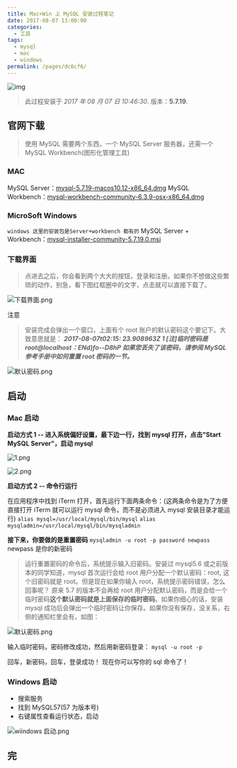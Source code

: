 ```yaml
---
title: Mac+Win 上 MySQL 安装过程笔记
date: 2017-08-07 13:00:00
categories: 
  - 工具
tags: 
  - mysql
  - mac
  - windows
permalink: /pages/dc6cf6/
---
```


![img](https://cdn.jsdelivr.net/gh/zhmbo/static@master/img/1240-20200902184737808.png)

> 此过程安装于 _2017 年 08 月 07 日 10:46:30_. 版本：**5.7.19**.

## 官网下载

> 使用 MySQL 需要两个东西，一个 MySQL Server 服务器，还需一个 MySQL Workbench(图形化管理工具)

<!-- more -->

### MAC

MySQL Server：[mysql-5.7.19-macos10.12-x86_64.dmg](https://dev.mysql.com/downloads/file/?id=471631)
MySQL Workbench：[mysql-workbench-community-6.3.9-osx-x86_64.dmg](https://dev.mysql.com/downloads/file/?id=468289)

### MicroSoft Windows

`windows 这里的安装包是Server+workbench 都有的`
MySQL Server + Workbench：[mysql-installer-community-5.7.19.0.msi](https://dev.mysql.com/downloads/file/?id=471661)

### 下载界面

> 点进去之后，你会看到两个大大的按钮，登录和注册。如果你不想做这些繁琐的动作，别急，看下图红框圈中的文字，点击就可以直接下载了。

![下载界面.png](https://cdn.jsdelivr.net/gh/zhmbo/static@master/img/1240-20200902184805638.png)

注意

> 安装完成会弹出一个窗口，上面有个 root 账户的默认密码这个要记下。大致意思就是：
> **_2017-08-07t02:15: 23.908963Z 1 [注]临时密码是 root@localhost：ENd)fo--D8hP
> 如果您丢失了该密码，请参阅 MySQL 参考手册中如何重置 root 密码的一节。_**

![默认密码.png](https://cdn.jsdelivr.net/gh/zhmbo/static@master/img/1240-20200902184816177.png)

## 启动

### Mac 启动

**启动方式 1 -- 进入系统偏好设置，最下边一行，找到 mysql 打开，点击"Start MySQL Server"，启动 mysql**

![1.png](https://cdn.jsdelivr.net/gh/zhmbo/static@master/img/1240-20200902185540714.png)

![2.png](https://cdn.jsdelivr.net/gh/zhmbo/static@master/img/1240-20200902185548737.png)

**启动方式 2 -- 命令行运行**

在应用程序中找到 iTerm 打开，首先运行下面两条命令：(这两条命令是为了方便直接打开 iTerm 就可以运行 mysql 命令，而不是必须进入 mysql 安装目录才能运行)
`alias mysql=/usr/local/mysql/bin/mysql`
`alias mysqladmin=/usr/local/mysql/bin/mysqladmin`

**接下来，你要做的是重置密码**
`mysqladmin -u root -p password newpass` newpass 是你的新密码

> 运行重置密码的命令后，系统提示输入旧密码。安装过 mysql5.6 或之前版本的同学知道，mysql 首次运行会给 root 用户分配一个默认密码：root, 这个旧密码就是 root。但是现在如果你输入 root，系统提示密码错误，怎么回事呢？
> 原来 5.7 的版本不会再给 root 用户分配默认密码，而是会给一个临时密码**这个默认密码就是上面保存的临时密码**。如果你细心的话，安装 mysql 成功后会弹出一个临时密码让你保存。如果你没有保存，没关系，右侧的通知栏里会有，如图：

![ 默认密码.png](https://cdn.jsdelivr.net/gh/zhmbo/static@master/img/1240-20200902185637677.png)

输入临时密码，密码修改成功，然后用新密码登录：
`mysql -u root -p`

回车，新密码，回车，登录成功！
现在你可以写你的 sql 命令了！

### Windows 启动

- 搜索服务
- 找到 MySQL57(57 为版本号)
- 右键属性查看运行状态，启动

![wiindows 启动.png](https://cdn.jsdelivr.net/gh/zhmbo/static@master/img/1240-20200902185641113.png)

## 完
